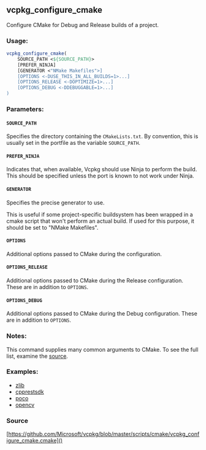 ## vcpkg_configure_cmake

Configure CMake for Debug and Release builds of a project.

### Usage:
```cmake
vcpkg_configure_cmake(
    SOURCE_PATH <${SOURCE_PATH}>
    [PREFER_NINJA]
    [GENERATOR <"NMake Makefiles">]
    [OPTIONS <-DUSE_THIS_IN_ALL_BUILDS=1>...]
    [OPTIONS_RELEASE <-DOPTIMIZE=1>...]
    [OPTIONS_DEBUG <-DDEBUGGABLE=1>...]
)
```

### Parameters:
#### `SOURCE_PATH`
Specifies the directory containing the `CMakeLists.txt`. By convention, this is usually set in the portfile as the variable `SOURCE_PATH`.

#### `PREFER_NINJA`
Indicates that, when available, Vcpkg should use Ninja to perform the build. This should be specified unless the port is known to not work under Ninja.

#### `GENERATOR`
Specifies the precise generator to use.

This is useful if some project-specific buildsystem has been wrapped in a cmake script that won't perform an actual build. If used for this purpose, it should be set to "NMake Makefiles".

#### `OPTIONS`
Additional options passed to CMake during the configuration.

#### `OPTIONS_RELEASE`
Additional options passed to CMake during the Release configuration. These are in addition to `OPTIONS`.

#### `OPTIONS_DEBUG`
Additional options passed to CMake during the Debug configuration. These are in addition to `OPTIONS`.

### Notes:
This command supplies many common arguments to CMake. To see the full list, examine the [source][].

[source]: https://github.com/Microsoft/vcpkg/blob/master/scripts/cmake/vcpkg_configure_cmake.cmake

### Examples:

* [zlib](https://github.com/Microsoft/vcpkg/blob/master/ports/zlib/portfile.cmake)
* [cpprestsdk](https://github.com/Microsoft/vcpkg/blob/master/ports/cpprestsdk/portfile.cmake)
* [poco](https://github.com/Microsoft/vcpkg/blob/master/ports/poco/portfile.cmake)
* [opencv](https://github.com/Microsoft/vcpkg/blob/master/ports/opencv/portfile.cmake)

### Source
[https://github.com/Microsoft/vcpkg/blob/master/scripts/cmake/vcpkg_configure_cmake.cmake]()
